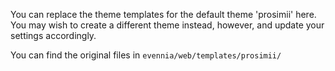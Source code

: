 You can replace the theme templates for the default theme 'prosimii' here. You may wish to create a different 
theme instead, however, and update your settings accordingly.

You can find the original files in `evennia/web/templates/prosimii/`
